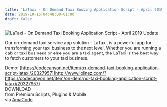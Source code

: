 ```yaml
---
title: 'LaTaxi - On Demand Taxi Booking Application Script - April 2019 Update'
date: 2019-10-15T04:48:00+01:00
draft: false
---
```


![LaTaxi - On Demand Taxi Booking Application Script - April 2019 Update](http://www.codelist.cc/uploads/posts/2018-04/1522726296_ondemandtaxi.png "LaTaxi - On Demand Taxi Booking Application Script - April 2019 Update")  
  
Our on-demand taxi service app solution – LaTaxi, is a powerful app for transforming your taxi business to the next level. Whether you are running a cab or taxi business or else you are a taxi agent, the LaTaxi is the best way to fetch customers to your taxi business.  
  
Demo: [https://codecanyon.net/item/on-demand-taxi-booking-application-script-lataxi/20327957](http://www.lolinez.com/?https://codecanyon.net/item/on-demand-taxi-booking-application-script-lataxi/20327957)  
DOWNLOAD  
from Premium Scripts, Plugins & Mobile  
via [AmaCode](https://amazcode.ooo)